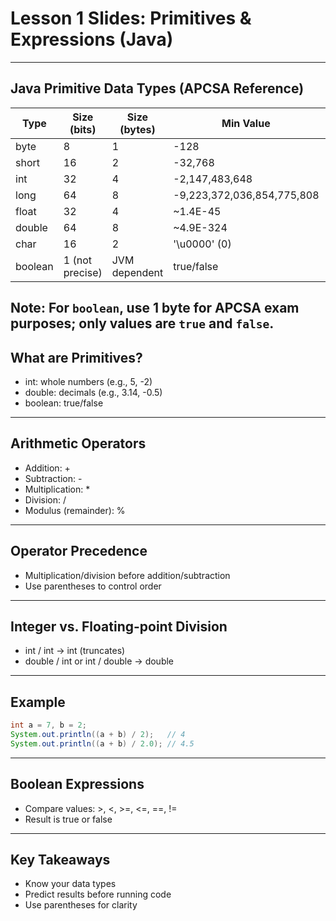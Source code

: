 # Lesson 1 Slides: Primitives & Expressions (Java)

---
## Java Primitive Data Types (APCSA Reference)
| Type    | Size (bits) | Size (bytes) | Min Value                | Max Value                 |
|---------|-------------|--------------|--------------------------|---------------------------|
| byte    | 8           | 1            | -128                     | 127                       |
| short   | 16          | 2            | -32,768                  | 32,767                    |
| int     | 32          | 4            | -2,147,483,648           | 2,147,483,647             |
| long    | 64          | 8            | -9,223,372,036,854,775,808| 9,223,372,036,854,775,807 |
| float   | 32          | 4            | ~1.4E-45                 | ~3.4E+38                  |
| double  | 64          | 8            | ~4.9E-324                | ~1.8E+308                 |
| char    | 16          | 2            | '\u0000' (0)             | '\uffff' (65,535)         |
| boolean | 1 (not precise) | JVM dependent | true/false           | true/false                |
**Note:** For `boolean`, use 1 byte for APCSA exam purposes; only values are `true` and `false`.
---

## What are Primitives?

- int: whole numbers (e.g., 5, -2)
- double: decimals (e.g., 3.14, -0.5)
- boolean: true/false

---
## Arithmetic Operators
- Addition: +
- Subtraction: -
- Multiplication: *
- Division: /
- Modulus (remainder): %
---

## Operator Precedence

- Multiplication/division before addition/subtraction
- Use parentheses to control order

---
## Integer vs. Floating-point Division
- int / int → int (truncates)
- double / int or int / double → double
---

## Example

```java
int a = 7, b = 2;
System.out.println((a + b) / 2);   // 4
System.out.println((a + b) / 2.0); // 4.5
```

---
## Boolean Expressions
- Compare values: >, <, >=, <=, ==, !=
- Result is true or false
---

## Key Takeaways

- Know your data types
- Predict results before running code
- Use parentheses for clarity
